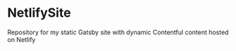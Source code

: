# NetlifySite
Repository for my static Gatsby site with dynamic Contentful content hosted on Netlify
